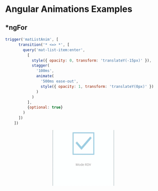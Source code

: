 # Angular Animations Examples

## *ngFor
```javascript
trigger('matListAnim', [
      transition('* <=> *', [
        query('mat-list-item:enter',
          [
            style({ opacity: 0, transform: 'translateY(-15px)' }),
            stagger(
              '100ms',
              animate(
                '500ms ease-out',
                style({ opacity: 1, transform: 'translateY(0px)' })
              )
            )
          ],
          {optional: true}
        )
      ])
    ])
```
<center><img src="todo.gif" width="200px" /></center>
